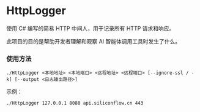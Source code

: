 ﻿# HttpLogger

使用 C# 编写的简易 HTTP 中间人，用于记录所有 HTTP 请求和响应。

此项目的目的是帮助开发者理解和观察 AI 智能体调用工具时发生了什么。

### 使用方法

```shell
./HttpLogger <本地地址> <本地端口> <远程地址> <远程端口> [--ignore-ssl / -k] [--output <日志输出路径>]
```

示例：

```shell
./HttpLogger 127.0.0.1 8080 api.siliconflow.cn 443
```

